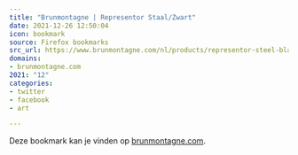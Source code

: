 ```yaml
---
title: "Brunmontagne | Representor Staal/Zwart"
date: 2021-12-26 12:50:04
icon: bookmark
source: Firefox bookmarks
src_url: https://www.brunmontagne.com/nl/products/representor-steel-black/
domains:
- brunmontagne.com
2021: "12"
categories:
- twitter
- facebook
- art

---
```

Deze bookmark kan je vinden op [brunmontagne.com](https://www.brunmontagne.com/nl/products/representor-steel-black/).
